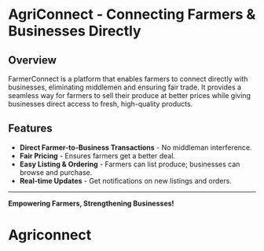 # AgriConnect - Connecting Farmers & Businesses Directly

## Overview
FarmerConnect is a platform that enables farmers to connect directly with businesses, eliminating middlemen and ensuring fair trade. It provides a seamless way for farmers to sell their produce at better prices while giving businesses direct access to fresh, high-quality products.

## Features
- **Direct Farmer-to-Business Transactions** - No middleman interference.
- **Fair Pricing** - Ensures farmers get a better deal.
- **Easy Listing & Ordering** - Farmers can list produce; businesses can browse and purchase.
- **Real-time Updates** - Get notifications on new listings and orders.



---
**Empowering Farmers, Strengthening Businesses!**
# Agriconnect
